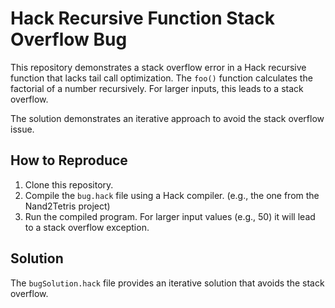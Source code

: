 # Hack Recursive Function Stack Overflow Bug

This repository demonstrates a stack overflow error in a Hack recursive function that lacks tail call optimization. The `foo()` function calculates the factorial of a number recursively.  For larger inputs, this leads to a stack overflow.

The solution demonstrates an iterative approach to avoid the stack overflow issue.

## How to Reproduce

1. Clone this repository.
2. Compile the `bug.hack` file using a Hack compiler. (e.g., the one from the Nand2Tetris project)
3. Run the compiled program. For larger input values (e.g., 50) it will lead to a stack overflow exception.

## Solution

The `bugSolution.hack` file provides an iterative solution that avoids the stack overflow.